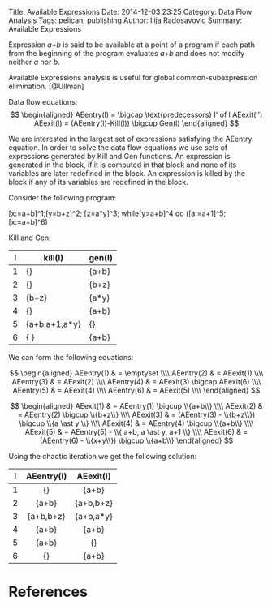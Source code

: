 Title: Available Expressions
Date: 2014-12-03 23:25
Category: Data Flow Analysis
Tags: pelican, publishing
Author: Ilija Radosavovic
Summary: Available Expressions

Expression *a+b* is said to be available at a point of a program
if each path from the beginning of the program evaluates *a+b*
and does not modify neither *a* nor *b*.

Available Expressions analysis is useful for global common-subexpression elimination. [@Ullman]

Data flow equations:
$$
  \begin{aligned}
  AEentry(l) = \bigcap \text{predecessors} l' of l AEexit(l')
  AEexit(l)  = (AEentry(l)-Kill(l)) \bigcup Gen(l)
  \end{aligned}
$$

We are interested in the largest set of expressions satisfying the AEentry equation.
In order to solve the data flow equations we use sets of expressions generated by Kill and Gen functions.
An expression is generated in the block, if it is computed in that block and none of its variables are later redefined in the block.
An expression is killed by the block if any of its variables are redefined in the block.

Consider the following program:

[x:=a+b]^1;[y=b+z]^2; [z=a*y]^3; while[y>a+b]^4 do ([a:=a+1]^5;[x:=a+b]^6)

Kill and Gen:

| l |          kill(l)          | gen(l)   |
|---|---------------------------|----------|
| 1 |            {}             |  {a+b}   |
| 2 |            {}             |  {b+z}   |
| 3 |         {b+z}             |  {a*y}   |
| 4 |            {}             |  {a+b}   |
| 5 |  {a+b,a+1,a*y}            |     {}   |
| 6 |          {     }          |   {a+b}  |

We can form the following equations:

$$
  \begin{aligned}
  AEentry(1) & = \emptyset	\\\\
  AEentry(2) & = AEexit(1)	\\\\
  AEentry(3) & = AEexit(2)	\\\\
  AEentry(4) & = AEexit(3) \bigcap AEexit(6) \\\\
  AEentry(5) & = AEexit(4) \\\\
  AEentry(6) & = AEexit(5) \\\\
  \end{aligned}
$$

$$
  \begin{aligned}
    AEexit(1) & = AEentry(1) \bigcup \\{a+b\\} \\\\
    AEexit(2) & = AEentry(2) \bigcup \\{b+z\\} \\\\
    AEexit(3) & = (AEentry(3) - \\{b+z\\}) \bigcup \\{a \ast y \\} \\\\
    AEexit(4) & = AEentry(4) \bigcup \\{a+b\\} \\\\
    AEexit(5) & = AEentry(5) - \\{ a+b, a \ast y, a+1 \\} \\\\
    AEexit(6) & = (AEentry(6) - \\{x+y\\}) \bigcup \\{a+b\\}
  \end{aligned}
$$

Using the chaotic iteration we get the following solution:

| l |   AEentry(l)  |  AEexit(l)  |
|:-:|:---------------:|:-------------:|
| 1 |         {}         |    {a+b}     |
| 2 |      {a+b}      | {a+b,b+z}  |
| 3 |  {a+b,b+z}   |  {a+b,a*y}  |
| 4 |      {a+b}     |     {a+b}     |
| 5 |      {a+b}     |        {}        |
| 6 |         {}        |     {a+b}     |


References
========================================
[@Nielson "Nielson, Flemming, Hanne R. Nielson, and Chris Hankin. Principles of program analysis. Springer, 1999. Page 40-50"]: http://www2.imm.dtu.dk/~hrni/PPA/ppa.html
[@Wiklicky "Herbert Wiklicky, 2013, C470: Program Analysis, Imperial College London"]: http://www.doc.ic.ac.uk/~herbert/teaching/DataFlow.pdf
[@Ullman "Jeffrey Ullman, Shih-wie Liao, Darlene Hadding, Pokey Rule, John Whaley, Joseph Wen, Keith Siilats, 2013, CS243: Program Analysis and Optimisation, Stanford University"]: http://www.stanford.edu/class/cs243/lectures/l2-DFA1.pdf
